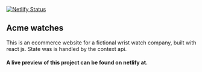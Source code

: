 [![Netlify Status](https://api.netlify.com/api/v1/badges/0c3adf85-6ce7-4526-b7aa-6dd786b2f023/deploy-status)](https://app.netlify.com/sites/acme-watches/deploys)
## Acme watches

This is an ecommerce website for a fictional wrist watch company, built with react js.
State was is handled by the context api.

#### A live preview of this project can be found on netlify at.

